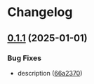 # Changelog

## [0.1.1](https://github.com/Mooling0602/MSyncSubpacks/compare/msync_cmd_msg-v0.1.0...msync_cmd_msg-v0.1.1) (2025-01-01)


### Bug Fixes

* description ([66a2370](https://github.com/Mooling0602/MSyncSubpacks/commit/66a2370d7b8eb1b60c25709cd487e2137e8f2088))
